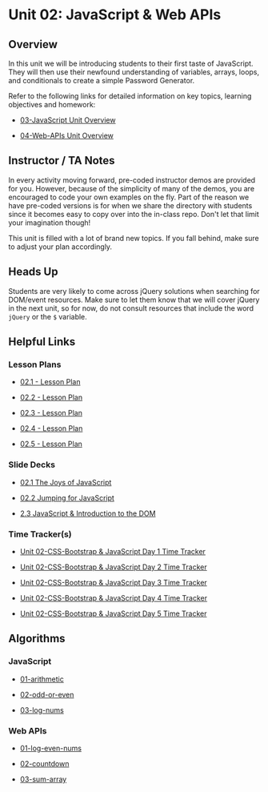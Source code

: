 # Unit 02: JavaScript & Web APIs

## Overview

In this unit we will be introducing students to their first taste of JavaScript. They will then use their newfound understanding of variables, arrays, loops, and conditionals to create a simple Password Generator.

Refer to the following links for detailed information on key topics, learning objectives and homework:

  * [03-JavaScript Unit Overview](../../../01-Class-Content/03-JavaScript/README.md)

  * [04-Web-APIs Unit Overview](../../../01-Class-Content/04-Web-APIs/README.md)

## Instructor / TA Notes

In every activity moving forward, pre-coded instructor demos are provided for you. However, because of the simplicity of many of the demos, you are encouraged to code your own examples on the fly. Part of the reason we have pre-coded versions is for when we share the directory with students since it becomes easy to copy over into the in-class repo. Don't let that limit your imagination though!

This unit is filled with a lot of brand new topics. If you fall behind, make sure to adjust your plan accordingly.

## Heads Up

Students are very likely to come across jQuery solutions when searching for DOM/event resources. Make sure to let them know that we will cover jQuery in the next unit, so for now, do not consult resources that include the word `jQuery` or the `$` variable.

## Helpful Links

### Lesson Plans

  * [02.1 - Lesson Plan](01-Day/01-Day-LessonPlan.md)

  * [02.2 - Lesson Plan](02-Day/02-Day-LessonPlan.md)

  * [02.3 - Lesson Plan](03-Day/03-Day-LessonPlan.md)

  * [02.4 - Lesson Plan](04-Day/04-Day-LessonPlan.md)

  * [02.5 - Lesson Plan](05-Day/05-Day-LessonPlan.md)

### Slide Decks

* [02.1 The Joys of JavaScript](https://docs.google.com/presentation/d/1ccabN1AZ3SmYtLSo7HeadSrvfRK-5ty_X8p4ovCXVlE/edit?usp=sharing)

* [02.2 Jumping for JavaScript](https://docs.google.com/presentation/d/1H8ZjXAP9jCK5b7cS_90eWyCnqNT64zuBeWIgTuThOVg/edit?usp=sharing)

* [2.3 JavaScript & Introduction to the DOM](https://docs.google.com/presentation/d/10VJ5KHiEK_G4P2-av7h2zNhDDlTRm20kztov2fAT-0s/edit?usp=sharing)

### Time Tracker(s)

  * [Unit 02-CSS-Bootstrap & JavaScript Day 1 Time Tracker](https://drive.google.com/open?id=1TXphd6IzAbm8pISaGQZOkbvyAL0D9LvCkC5DhKzwFeQ)

  * [Unit 02-CSS-Bootstrap & JavaScript Day 2 Time Tracker](https://docs.google.com/spreadsheets/d/1tomx7GIzFECE_P7dwcWzijJm7rBsWE2AsJtvIBbhnwo/edit?usp=sharing)

  * [Unit 02-CSS-Bootstrap & JavaScript Day 3 Time Tracker](https://drive.google.com/open?id=1Y3Fa1NTc3oTe1C6bRXDeTYTJZPfV4e_eN8_WyGT0mRM)

  * [Unit 02-CSS-Bootstrap & JavaScript Day 4 Time Tracker](https://drive.google.com/open?id=150xWlv1jCL2KGjajT-tUBiH5VnOQp6Vp2-0kAlxUhEE)

  * [Unit 02-CSS-Bootstrap & JavaScript Day 5 Time Tracker](https://drive.google.com/open?id=12Lrx9Wl-DbPaY9m83dvaBBsWIErYDRHRWWgRIbU9WhQ)

## Algorithms

### JavaScript

* [01-arithmetic](../../../01-Class-Content/03-JavaScript/03-Algorithms/01-arithmetic)

* [02-odd-or-even](../../../01-Class-Content/03-JavaScript/03-Algorithms/02-odd-or-even)

* [03-log-nums](../../../01-Class-Content/03-JavaScript/03-Algorithms/03-log-nums)

### Web APIs

* [01-log-even-nums](../../../01-Class-Content/04-Web-APIs/03-Algorithms/01-log-even-nums)

* [02-countdown](../../../01-Class-Content/04-Web-APIs/03-Algorithms/02-countdown)

* [03-sum-array](../../../01-Class-Content/04-Web-APIs/03-Algorithms/03-sum-array)
